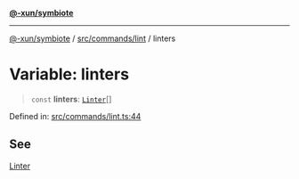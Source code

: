 [**@-xun/symbiote**](../../../../README.md)

***

[@-xun/symbiote](../../../../README.md) / [src/commands/lint](../README.md) / linters

# Variable: linters

> `const` **linters**: [`Linter`](../enumerations/Linter.md)[]

Defined in: [src/commands/lint.ts:44](https://github.com/Xunnamius/symbiote/blob/49b68300bfb7b09f7c437e515711c99015f99f81/src/commands/lint.ts#L44)

## See

[Linter](../enumerations/Linter.md)
